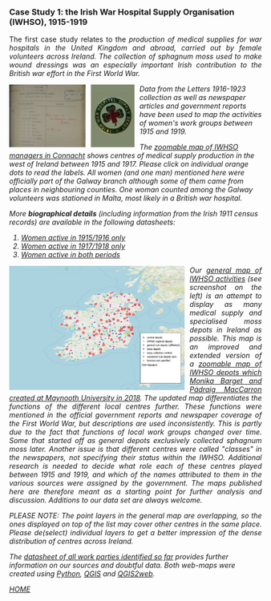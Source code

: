 
<h3>Case Study 1: the Irish War Hospital Supply Organisation (IWHSO), 1915-1919</h3>

<p align="justify">The first case study relates to the <em>production of medical supplies for war hospitals<//em> in the United Kingdom and abroad, carried out by female volunteers across Ireland. The collection of sphagnum moss used to make wound dressings was an especially important Irish contribution to the British war effort in the First World War.

<img src="./Logos/Logo_IWHSO.png" alt="logo" align="left" style="padding-right:10px" width="250"/> Data from the Letters 1916-1923 collection as well as newspaper articles and government reports have been used to map the activities of women's work groups between 1915 and 1919.

The <a href="https://monikabarget.github.io/FeministDH/IWHSOConnacht_interactive.html">zoomable map of IWHSO managers in Connacht</a> shows centres of medical supply production in the west of Ireland between 1915 and 1917. Please click on individual orange dots to read the labels. All women (and one man) mentioned here were officially part of the Galway branch although some of them came from places in neighbouring counties. One woman counted among the Galway volunteers was stationed in Malta, most likely in a British war hospital.</p>

More <strong>biographical details</strong> (including information from the Irish 1911 census records) are available in the following datasheets:

1. <a href="https://github.com/MonikaBarget/FeministDH/blob/master/IWHSO-Connacht_bios_women-active-in-1st-period.csv">Women active in 1915/1916 only</a>
1. <a href="https://github.com/MonikaBarget/FeministDH/blob/master/IWHSO-Connacht_bios_women-active-in-2nd-period.csv">Women active in 1917/1918 only</a>
1. <a href="https://github.com/MonikaBarget/FeministDH/blob/master/IWHSO-Connacht_bios_women-active-in-both-periods.csv">Women active in both periods</a>

<p align="justify"><a href="./qgis2web_2022_05_27-10_19_09_680795/index.html"><img src="./Logos/IWHSO_general_map.png" alt="map" align="left" style="padding-right:10px" width="350"></a> Our <a href="https://monikabarget.github.io/FeministDH/qgis2web_2022_05_27-10_19_09_680795/index.html">general map of IWHSO activities</a> (see screenshot on the left) is an attempt to display as many medical supply and specialised moss depots in Ireland as possible. This map is an improved and extended version of a <a href="https://monikabarget.github.io/FeministDH/iwhsodepots_1st-map_2018.html">zoomable map of IWHSO depots which Monika Barget and Pádraig MacCarron created at Maynooth University in 2018</a>. The updated map differentiates the functions of the different local centres further. These functions were mentioned in the official government reports and newspaper coverage of the First World War, but descriptions are used inconsistently. This is partly due to the fact that functions of local work groups changed over time. Some that started off as general depots exclusively collected sphagnum moss later. Another issue is that different centres were called "classes" in the newspapers, not specifying their status within the IWHSO. Additional research is needed to decide what role each of these centres played between 1915 and 1919, and which of the names attributed to them in the various sources were assigned by the government. The maps published here are therefore meant as a starting point for further analysis and discussion. Additions to our data set are always welcome.<p>

<p align="justify"><em>PLEASE NOTE: The point layers in the general map are overlapping, so the ones displayed on top of the list may cover other centres in the same place. Please de(select) individual layers to get a better impression of the dense distribution of centres across Ireland.</em>

The <a href="https://github.com/MonikaBarget/FeministDH/blob/master/IWHSO_list%20of%20all%20identified%20Irish%20work%20parties%20and%20supply%20depots.csv">datasheet of all work parties identified so far</a> provides further information on our sources and doubtful data. Both web-maps were created using <a href="https://www.python.org/">Python</a>, <a href="https://qgis.org/de/site/">QGIS</a> and <a href="https://github.com/tomchadwin/qgis2web">QGIS2web</a>.</p> 
    
[HOME](https://monikabarget.github.io/FeministDH/)
